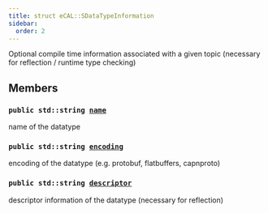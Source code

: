 ```yaml
---
title: struct eCAL::SDataTypeInformation
sidebar:
  order: 2
---
```


Optional compile time information associated with a given topic (necessary for reflection / runtime type checking)

## Members

### `public std::string `[`name`](#d7/d0f/structeCAL_1_1SDataTypeInformation_1ad9d43d800b39c034d82a9fd52c29389f) 

name of the datatype

### `public std::string `[`encoding`](#d7/d0f/structeCAL_1_1SDataTypeInformation_1ab3deec8ae4cf96966fe4eb4f90e77bfd) 

encoding of the datatype (e.g. protobuf, flatbuffers, capnproto)

### `public std::string `[`descriptor`](#d7/d0f/structeCAL_1_1SDataTypeInformation_1a68b6da675cbecf3b083e662b6e92f581) 

descriptor information of the datatype (necessary for reflection)


